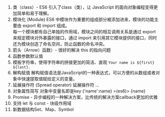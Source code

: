 1. 类（class）- ES6 引入了class（类），让 JavaScript 的面向对象编程变得更加简单和易于理解。
2. 模块化 (Module)
  ES6 中模块作为重要的组成部分被添加进来，模块的功能主要由 export 和 import 组成。  
每一个模块都有自己单独的作用域，模块之间的相互调用关系是通过 export 来规定模块对外暴露的接口，通过 import 来引用其它模块提供的接口，同时还为模块创造了命名空间，防止函数的命名冲突。  
3. 箭头（Arrow）函数）- 很好的解决 this 的指向问题
4. 函数参数默认值
5. 模板字符串，使得字符串的拼接更加的简洁、直观 `Your name is ${first} ${last}.`
6. 解构赋值
  解构赋值语法是JavaScript的一种表达式，可以方便的从数组或者对象中快速提取值赋给定义的变量。
7. 延展操作符 (Spread operator)  延展操作符 … 
8. 对象属性简写 对象中变量名即是key {'name':name} =(es6)> {name}
9. Promise - 异步编程的一种解决方案，比传统的解决方案callback更加的优雅
10. 支持 let 与 const - 块级作用域
11. 新数据结构Set、Map、Symbol